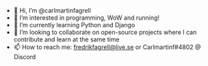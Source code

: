 - 👋 Hi, I’m @carlmartinfagrell
- 👀 I’m interested in programming, WoW and running!
- 🌱 I’m currently learning Python and Django
- 💞️ I’m looking to collaborate on open-source projects where I can contribute and learn at the same time
- 📫 How to reach me: fredrikfagrell@live.se or Carlmartinf#4802 @ Discord

<!---
carlmartinfagrell/carlmartinfagrell is a ✨ special ✨ repository because its `README.md` (this file) appears on your GitHub profile.
You can click the Preview link to take a look at your changes.
--->
